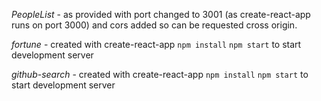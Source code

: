 *PeopleList* - as provided with port changed to 3001 (as create-react-app runs on port 3000) and cors added so can be requested cross origin.

*fortune* - created with create-react-app `npm install` `npm start` to start development server

*github-search* - created with create-react-app `npm install` `npm start` to start development server
